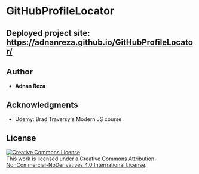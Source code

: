 # GitHubProfileLocator

## Deployed project site: https://adnanreza.github.io/GitHubProfileLocator/


## Author

* **Adnan Reza**

## Acknowledgments

* Udemy: Brad Traversy's Modern JS course

## License

<a rel="license" href="http://creativecommons.org/licenses/by-nc-nd/4.0/"><img alt="Creative Commons License" style="border-width:0" src="https://i.creativecommons.org/l/by-nc-nd/4.0/88x31.png" /></a><br />This work is licensed under a <a rel="license" href="http://creativecommons.org/licenses/by-nc-nd/4.0/">Creative Commons Attribution-NonCommercial-NoDerivatives 4.0 International License</a>.
